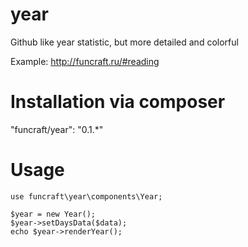 # year
Github like year statistic, but more detailed and colorful

Example: http://funcraft.ru/#reading

# Installation via composer

"funcraft/year": "0.1.*"

# Usage

```
use funcraft\year\components\Year;

$year = new Year();
$year->setDaysData($data);
echo $year->renderYear();
```

